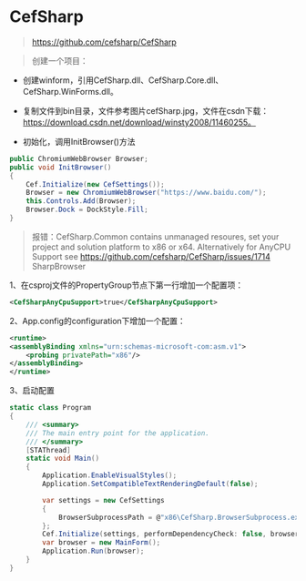 # CefSharp

> https://github.com/cefsharp/CefSharp


> 创建一个项目：

- 创建winform，引用CefSharp.dll、CefSharp.Core.dll、CefSharp.WinForms.dll。

- 复制文件到bin目录，文件参考图片cefSharp.jpg，文件在csdn下载：https://download.csdn.net/download/winsty2008/11460255。

- 初始化，调用InitBrowser()方法

```c#
public ChromiumWebBrowser Browser;
public void InitBrowser()
{
    Cef.Initialize(new CefSettings());
    Browser = new ChromiumWebBrowser("https://www.baidu.com/");
    this.Controls.Add(Browser);
    Browser.Dock = DockStyle.Fill;
}
```


> 报错：CefSharp.Common contains unmanaged resoures, set your project and solution platform to x86 or x64. Alternatively for AnyCPU Support see https://github.com/cefsharp/CefSharp/issues/1714	SharpBrowser

1、在csproj文件的PropertyGroup节点下第一行增加一个配置项：

```xml
<CefSharpAnyCpuSupport>true</CefSharpAnyCpuSupport>
```

2、App.config的configuration下增加一个配置：

```xml
<runtime>
<assemblyBinding xmlns="urn:schemas-microsoft-com:asm.v1">
    <probing privatePath="x86"/>
</assemblyBinding>
</runtime>
```

3、启动配置

```C#
static class Program
{
    /// <summary>
    /// The main entry point for the application.
    /// </summary>
    [STAThread]
    static void Main()
    {
        Application.EnableVisualStyles();
        Application.SetCompatibleTextRenderingDefault(false);

        var settings = new CefSettings
        {
            BrowserSubprocessPath = @"x86\CefSharp.BrowserSubprocess.exe"
        };
        Cef.Initialize(settings, performDependencyCheck: false, browserProcessHandler: null);
        var browser = new MainForm();
        Application.Run(browser);
    }
}
```
